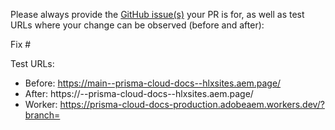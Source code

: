 Please always provide the [GitHub issue(s)](../issues) your PR is for, as well as test URLs where your change can be observed (before and after):

Fix #<gh-issue-id>

Test URLs:
- Before: https://main--prisma-cloud-docs--hlxsites.aem.page/
- After: https://<branch>--prisma-cloud-docs--hlxsites.aem.page/
- Worker: https://prisma-cloud-docs-production.adobeaem.workers.dev/?branch=<branch>
